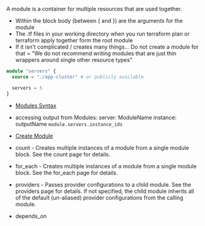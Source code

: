 A module is a container for multiple resources that are used together.
- Within the block body (between { and }) are the arguments for the module
- The .tf files in your working directory when you run terraform plan or terraform apply together form the root module
- If it isn't complicated / creates many things... Do not create a module for that = "We do not recommend writing modules that are just thin wrappers around single other resource types"
```tf
module "servers" {
  source = "./app-cluster" # or publicly available 

  servers = 5
}
```
- [Modules Syntax](https://developer.hashicorp.com/terraform/language/modules/syntax)
- accessing output from Modules: server: ModuleName instance: outputName `module.servers.instance_ids`
- [Create Module](https://developer.hashicorp.com/terraform/language/modules/develop)
- count - Creates multiple instances of a module from a single module block. See the count page for details.

- for_each - Creates multiple instances of a module from a single module block. See the for_each page for details.

- providers - Passes provider configurations to a child module. See the providers page for details. If not specified, the child module inherits all of the default (un-aliased) provider configurations from the calling module.

- depends_on 
